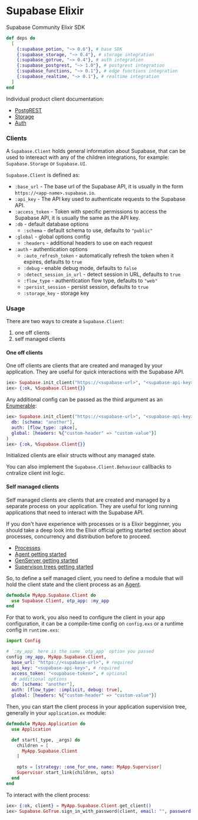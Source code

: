 # Supabase Elixir

Supabase Community Elixir SDK

```elixir
def deps do
  [
    {:supabase_potion, "~> 0.6"}, # base SDK
    {:supabase_storage, "~> 0.4"}, # storage integration
    {:supabase_gotrue, "~> 0.4"}, # auth integration
    {:supabase_postgrest, "~> 1.0"}, # postgrest integration
    {:supabase_functions, "~> 0.1"}, # edge functions integration
    {:supabase_realtime, "~> 0.1"}, # realtime integration
  ]
end
```

Individual product client documentation:

- [PostgREST](https://github.com/supabase-community/postgres-ex)
- [Storage](https://github.com/supabase-community/storage-ex)
- [Auth](https://github.com/supabase-community/auth-ex)

### Clients

A `Supabase.Client` holds general information about Supabase, that can be used to intereact with any of the children integrations, for example: `Supabase.Storage` or `Supabase.UI`.

`Supabase.Client` is defined as:

- `:base_url` - The base url of the Supabase API, it is usually in the form `https://<app-name>.supabase.io`.
- `:api_key` - The API key used to authenticate requests to the Supabase API.
- `:access_token` - Token with specific permissions to access the Supabase API, it is usually the same as the API key.
- `:db` - default database options
    - `:schema` - default schema to use, defaults to `"public"`
- `:global` - global options config
    - `:headers` - additional headers to use on each request
- `:auth` - authentication options
    - `:auto_refresh_token` - automatically refresh the token when it expires, defaults to `true`
    - `:debug` - enable debug mode, defaults to `false`
    - `:detect_session_in_url` - detect session in URL, defaults to `true`
    - `:flow_type` - authentication flow type, defaults to `"web"`
    - `:persist_session` - persist session, defaults to `true`
    - `:storage_key` - storage key

### Usage

There are two ways to create a `Supabase.Client`:
1. one off clients
2. self managed clients

#### One off clients

One off clients are clients that are created and managed by your application. They are useful for quick interactions with the Supabase API.

```elixir
iex> Supabase.init_client("https://<supabase-url>", "<supabase-api-key>")
iex> {:ok, %Supabase.Client{}}
```

Any additional config can be passed as the third argument as an [Enumerable](https://hexdocs.pm/elixir/Enumerable.html):

```elixir
iex> Supabase.init_client("https://<supabase-url>", "<supabase-api-key>",
  db: [schema: "another"],
  auth: [flow_type: :pkce],
  global: [headers: %{"custom-header" => "custom-value"}]
)
iex> {:ok, %Supabase.Client{}}
```

Initialized clients are elixir structs without any managed state.

You can also implement the `Supabase.Client.Behaviour` callbacks to cntralize client init logic.

#### Self managed clients

Self managed clients are clients that are created and managed by a separate process on your application. They are useful for long running applications that need to interact with the Supabase API.

If you don't have experience with processes or is a Elixir begginner, you should take a deep look into the Elixir official getting started section about processes, concurrency and distribution before to proceed.
- [Processes](https://hexdocs.pm/elixir/processes.html)
- [Agent getting started](https://hexdocs.pm/elixir/agents.html)
- [GenServer getting started](https://hexdocs.pm/elixir/genservers.html)
- [Supervison trees getting started](https://hexdocs.pm/elixir/supervisor-and-application.html)

So, to define a self managed client, you need to define a module that will hold the client state and the client process as an [Agent](https://hexdocs.pm/elixir/Agent.html).

```elixir
defmodule MyApp.Supabase.Client do
  use Supabase.Client, otp_app: :my_app
end
```

For that to work, you also need to configure the client in your app configuration, it can be a compile-time config on `config.exs` or a runtime config in `runtime.exs`:

```elixir
import Config

# `:my_app` here is the same `otp_app` option you passed
config :my_app, MyApp.Supabase.Client,
  base_url: "https://<supabase-url>", # required
  api_key: "<supabase-api-key>", # required
  access_token: "<supabase-token>", # optional
   # additional options
  db: [schema: "another"],
  auth: [flow_type: :implicit, debug: true],
  global: [headers: %{"custom-header" => "custom-value"}]
```

Then, you can start the client process in your application supervision tree, generally in your `application.ex` module:

```elixir
defmodule MyApp.Application do
  use Application

  def start(_type, _args) do
    children = [
      MyApp.Supabase.Client
    ]

    opts = [strategy: :one_for_one, name: MyApp.Supervisor]
    Supervisor.start_link(children, opts)
  end
end
```

To interact with the client process:

```elixir
iex> {:ok, client} = MyApp.Supabase.Client.get_client()
iex> Supabase.GoTrue.sign_in_with_password(client, email: "", password: "")
```
